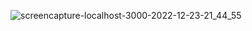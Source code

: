 ![screencapture-localhost-3000-2022-12-23-21_44_55](https://github.com/user-attachments/assets/8745b92b-5719-4b48-a434-34aba7a00215)
